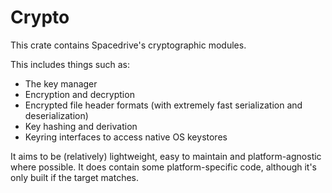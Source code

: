 # Crypto

This crate contains Spacedrive's cryptographic modules.

This includes things such as:

- The key manager
- Encryption and decryption
- Encrypted file header formats (with extremely fast serialization and deserialization)
- Key hashing and derivation
- Keyring interfaces to access native OS keystores

It aims to be (relatively) lightweight, easy to maintain and platform-agnostic where possible. It does contain some platform-specific code, although it's only built if the target matches.
